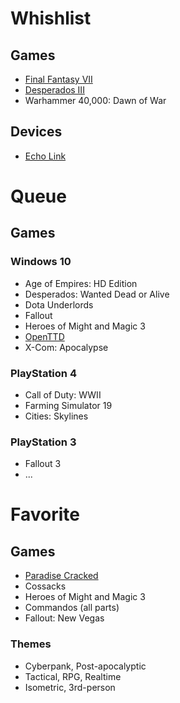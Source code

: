 # Whishlist

## Games
- [Final Fantasy VII](https://store.playstation.com/ru-ua/product/EP0082-CUSA07187_00-FFVIIREMAKE00000)
- [Desperados III](https://store.playstation.com/ru-ua/product/EP4389-CUSA11112_00-DES3DELUXEEU0000)
- Warhammer 40,000: Dawn of War

## Devices
- [Echo Link](https://www.amazon.com/dp/B0798DVZCY)

# Queue

## Games

### Windows 10
- Age of Empires: HD Edition
- Desperados: Wanted Dead or Alive
- Dota Underlords
- Fallout
- Heroes of Might and Magic 3
- [OpenTTD](https://www.openttd.org)
- X-Com: Apocalypse

### PlayStation 4
- Call of Duty: WWII
- Farming Simulator 19
- Cities: Skylines

### PlayStation 3
- Fallout 3
- ...

# Favorite

## Games

- [Paradise Cracked](http://www.reality413.com/index.php/adventures/paradise)
- Cossacks
- Heroes of Might and Magic 3
- Commandos (all parts)
- Fallout: New Vegas

### Themes

- Cyberpank, Post-apocalyptic
- Tactical, RPG, Realtime
- Isometric, 3rd-person
